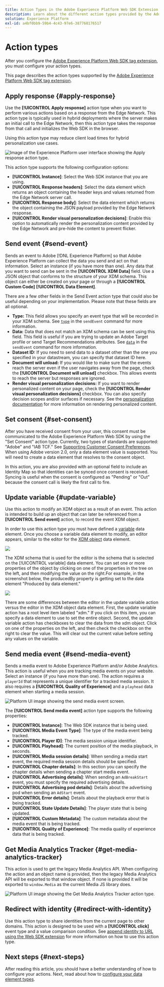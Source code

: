 ```yaml
---
title: Action Types in the Adobe Experience Platform Web SDK Extension
description: Learn about the different action types provided by the Adobe Experience Platform Web SDK tag extension.
solution: Experience Platform
exl-id: a4bf0bb9-59b4-4c43-97e6-387768176517
---
```


# Action types

After you configure the [Adobe Experience Platform Web SDK tag extension](web-sdk-extension-configuration.md), you must configure your action types.

This page describes the action types supported by the [Adobe Experience Platform Web SDK tag extension](web-sdk-extension-configuration.md).


## Apply response {#apply-response}

Use the **[!UICONTROL Apply response]** action type when you want to perform various actions based on a response from the Edge Network. This action type is typically used in hybrid deployments where the server makes an initial call to the Edge Network, then this action type takes the response from that call and initializes the Web SDK in the browser.

Using this action type may reduce client load times for hybrid personalization use cases.

![Image of the Experience Platform user interface showing the Apply response action type.](assets/apply-response.png)

This action type supports the following configuration options:

* **[!UICONTROL Instance]**: Select the Web SDK instance that you are using.
* **[!UICONTROL Response headers]**: Select the data element which returns an object containing the header keys and values returned from the Edge Network server call.
* **[!UICONTROL Response body]**: Select the data element which returns the object containing the JSON payload provided by the Edge Network response.
* **[!UICONTROL Render visual personalization decisions]**: Enable this option to automatically render the personalization content provided by the Edge Network and pre-hide the content to prevent flicker.

## Send event {#send-event}

Sends an event to Adobe [!DNL Experience Platform] so that Adobe Experience Platform can collect the data you send and act on that information. Select an instance (if you have more than one). Any data that you want to send can be sent in the **[!UICONTROL XDM Data]** field. Use a JSON object that conforms to the structure of your XDM schema. This object can either be created on your page or through a **[!UICONTROL Custom Code]** **[!UICONTROL Data Element]**.

There are a few other fields in the Send Event action type that could also be useful depending on your implementation. Please note that these fields are all optional.

* **Type:** This field allows you specify an event type that will be recorded in your XDM schema. See [`type`](/help/web-sdk/commands/sendevent/type.md) in the `sendEvent` command for more information.
* **Data:** Data that does not match an XDM schema can be sent using this field. This field is useful if you are trying to update an Adobe Target profile or send Target Recommendations attributes. See [`data`](/help/web-sdk/commands/sendevent/data.md) in the `sendEvent` command for more information.<!--- **Merge ID:** If you would like to specify a merge ID for your event, you can do so in this field. Please note that the solutions downstream are not able to merge your event data at this time. -->
* **Dataset ID:** If you need to send data to a dataset other than the one you specified in your datastream, you can specify that dataset ID here.
* **Document will unload:** If you would like to make sure that the events reach the server even if the user navigates away from the page, check the **[!UICONTROL Document will unload]** checkbox. This allows events to reach the server but responses are ignored.
* **Render visual personalization decisions:** If you want to render personalized content on your page, check the **[!UICONTROL Render visual personalization decisions]** checkbox. You can also specify decision scopes and/or surfaces if necessary. See the [personalization documentation](/help/web-sdk/personalization/rendering-personalization-content.md#automatically-rendering-content) for more information on rendering personalized content.

## Set consent {#set-consent}

After you have received consent from your user, this consent must be communicated to the Adobe Experience Platform Web SDK by using the "Set Consent" action type. Currently, two types of standards are supported: "Adobe" and "IAB TCF." See [Supporting Customer Consent Preferences](/help/web-sdk/consent/supporting-consent.md). When using Adobe version 2.0, only a data element value is supported. You will need to create a data element that resolves to the consent object.

In this action, you are also provided with an optional field to include an Identity Map so that identities can be synced once consent is received. Syncing is useful when the consent is configured as "Pending" or "Out" because the consent call is likely the first call to fire.

## Update variable {#update-variable}

Use this action to modify an XDM object as a result of an event. This action is intended to build up an object that can later be referenced from a **[!UICONTROL Send event]** action, to record the event XDM object.

In order to use this action type you must have defined a [variable](data-element-types.md#variable) data element. Once you choose a variable data element to modify, an editor appears, similar to the editor for the [XDM object](data-element-types.md#xdm-object) data element.

![](assets/update-variable.png)

The XDM schema that is used for the editor is the schema that is selected on the [!UICONTROL variable] data element. You can set one or more properties of the object by clicking on one of the properties in the tree on the left, and then modifying the value on the right.For example, in the screenshot below, the producedBy property is getting set to the data element "Produced by data element."

![](assets/update-variable-set-property.png)

There are some differences between the editor in the update variable action versus the editor in the XDM object data element. First, the update variable action has a root level item labeled "xdm." If you click on this item, you can specify a data element to use to set the entire object. Second, the update variable action has checkboxes to clear the data from the xdm object. Click on one of the properties on the left, and then check the checkbox on the right to clear the value. This will clear out the current value before setting any values on the variable.

## Send media event {#send-media-event}

Sends a media event to Adobe Experience Platform and/or Adobe Analytics. This action is useful when you are tracking media events on your website. Select an instance (if you have more than one). The action requires a `playerId` that represents a unique identifier for a tracked media session. It also requires a **[!UICONTROL Quality of Experience]** and a `playhead` data element when starting a media session.

![Platform UI image showing the send media event screen.](assets/send-media-event.png)

The **[!UICONTROL Send media event]** action type supports the following properties:

* **[!UICONTROL Instance]**: The Web SDK instance that is being used.
* **[!UICONTROL Media Event Type]**: The type of the media event being tracked.
* **[!UICONTROL Player ID]**: The media session unique identifier.
* **[!UICONTROL Playhead]**: The current position of the media playback, in seconds.
* **[!UICONTROL Media session details]**: When sending a media start event, the required media session details should be specified.
* **[!UICONTROL Chapter details]**: In this section you can specify the chapter details when sending a chapter start media event.
* **[!UICONTROL Advertising details]**: When sending an `AdBreakStart` event, you must specify the required advertising details.
* **[!UICONTROL Advertising pod details]**: Details about the advertising pod when sending an `AdStart` event.
* **[!UICONTROL Error details]**: Details about the playback error that is being tracked.
* **[!UICONTROL State Update Details]**: The player state that is being updated.
* **[!UICONTROL Custom Metadata]**: The custom metadata about the media event that is being tracked.
* **[!UICONTROL Quality of Experience]**: The media quality of experience data that is being tracked.

## Get Media Analytics Tracker {#get-media-analytics-tracker}

This action is used to get the legacy Media Analytics API. When configuring the action and an object name is provided, then the legacy Media Analytics API will be exported to that window object. If none is provided it will be exported to `window.Media` as the current Media JS library does.

![Platform UI image showing the Get Media Analytics Tracker action type.](assets/get-media-analytics-tracker.png)

## Redirect with identity {#redirect-with-identity}

Use this action type to share identities from the current page to other domains. This action is designed to be used with a **[!UICONTROL click]** event type and a value comparison condition. See [append identity to URL using the Web SDK extension](../../../../web-sdk/commands/appendidentitytourl.md#extension) for more information on how to use this action type.

## Next steps {#next-steps}

After reading this article, you should have a better understanding of how to configure your actions. Next, read about how to [configure your data element types](data-element-types.md).
